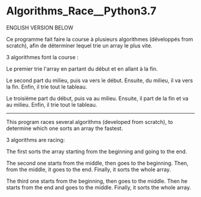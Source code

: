 # Algorithms_Race__Python3.7

ENGLISH VERSION BELOW

Ce programme fait faire la course à plusieurs algorithmes (développés from scratch), afin de déterminer lequel trie un array le plus vite.

3 algorithmes font la course :

Le premier trie l'array en partant du début et en allant à la fin.

Le second part du milieu, puis va vers le début. Ensuite, du milieu, il va vers la fin. Enfin, il trie tout le tableau.

Le troisième part du début, puis va au milieu. Ensuite, il part de la fin et va au milieu. Enfin, il trie tout le tableau.

-----------------------

This program races several algorithms (developed from scratch), to determine which one sorts an array the fastest.

3 algorithms are racing:

The first sorts the array starting from the beginning and going to the end.

The second one starts from the middle, then goes to the beginning. Then, from the middle, it goes to the end. Finally, it sorts the whole array.

The third one starts from the beginning, then goes to the middle. Then he starts from the end and goes to the middle. Finally, it sorts the whole array.
